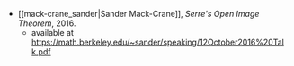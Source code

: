 - [[mack-crane_sander|Sander Mack-Crane]], *Serre's Open Image Theorem*, 2016.
	-   available at https://math.berkeley.edu/~sander/speaking/12October2016%20Talk.pdf
